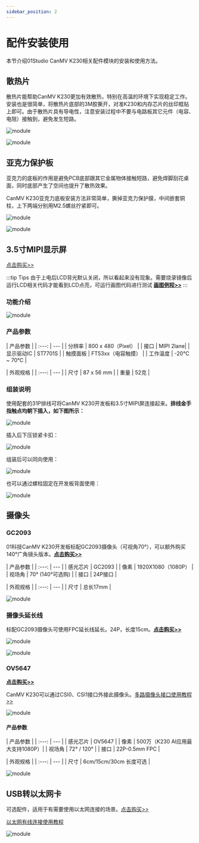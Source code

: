 ```yaml
---
sidebar_position: 2
---
```


# 配件安装使用

本节介绍01Studio CanMV K230相关配件模块的安装和使用方法。

## 散热片

散热片能帮助CanMV K230更加有效散热，特别在高温的环境下实现稳定工作。安装也是很简单，将散热片底部的3M胶撕开，对准K230和内存芯片的丝印框贴上即可。由于散热片具有导电性，注意安装过程中不要与电路板其它元件（电容、电阻）接触到，避免发生短路。

![module](./img/module/module1.png)

![module](./img/module/module2.jpg)

## 亚克力保护板

亚克力的底板的作用是避免PCB底部跟其它金属物体接触短路，避免焊脚刮花桌面，同时底部产生了空间也提升了散热效果。

CanMV K230亚克力底板安装方法非常简单，撕掉亚克力保护膜，中间嵌套铜柱，上下两端分别用M2.5螺丝拧紧即可。

![module](./img/module/module3.png)

![module](./img/module/module4.png)

## 3.5寸MIPI显示屏

[点击购买>>](https://item.taobao.com/item.htm?id=822563446455)

:::tip Tips
由于上电后LCD背光默认关闭，所以看起来没有现象。需要烧录镜像后运行LCD相关代码才能看到LCD点亮，可运行画图代码进行测试 [**画图例程>>**](../machine_vision/draw.md#参考代码)
:::

### 功能介绍

![module](./img/module/lcd.png)

### 产品参数

|  产品参数 |
|  :---:  | ---  |
| 分辨率  | 800 x 480（Pixel） |
| 接口 | MIPI 2lane|
| 显示驱动IC  | ST7701S | 
| 触摸面板  | FT53xx（电容触摸） |
| 工作温度  | -20℃ ~ 70℃ |

|  外观规格 |
|  :---:  | ---  |
| 尺寸  | 87 x 56 mm |
| 重量  | 52克 |

### 组装说明

使用配套的31P排线可将CanMV K230开发板和3.5寸MIPI屏连接起来。**排线金手指触点均朝下插入，如下图所示：**

![module](./img/module/module5_1.png)

插入后下压锁紧卡扣：

![module](./img/module/module5.png)

组装后可以同向使用：

![module](./img/module/module6.png)

也可以通过螺柱固定在开发板背面使用：

![module](./img/module/module7.png)

## 摄像头

### GC2093
01科技CanMV K230开发板标配GC2093摄像头（可视角70°），可以额外购买140°广角镜头版本。[**点击购买>>**](https://item.taobao.com/item.htm?id=841926094725)

|  产品参数 |
|  :---:  | ---  |
| 感光芯片  | GC2093 |
| 像素 | 1920X1080（1080P） |
| 视场角  | 70° (140°可选购) | 
| 接口  | 24P接口 |

|  外观规格 |
|  :---:  | ---  |
| 尺寸  | 总长17mm |

![module](./img/module/gc20931.png)

### 摄像头延长线

标配GC2093摄像头可使用FPC延长线延长。24P，长度15cm。[**点击购买>>**](https://item.taobao.com/item.htm?id=843993980296)

![module](./img/module/fpc1.png)

![module](./img/module/fpc2.png)

### OV5647

[**点击购买>>**](https://item.taobao.com/item.htm?id=833993249110)

CanMV K230可以通过CSI0、CSI1接口外接此摄像头。[多路摄像头接口使用教程>>](../machine_vision/camera.md#多路摄像头接口使用)

![module](./img/module/ov5647_1.png)

#### 产品参数

|  产品参数 |
|  :---:  | ---  |
| 感光芯片  | OV5647 |
| 像素 | 500万（K230 AI应用最大支持1080P）|
| 视场角  | 72° / 120° | 
| 接口  | 22P-0.5mm FPC |

|  外观规格 |
|  :---:  | ---  |
| 尺寸  | 6cm/15cm/30cm 长度可选 |

![module](./img/module/ov5647_2.png)

## USB转以太网卡

可选配件，适用于有需要使用以太网连接的场景。[点击购买>>](https://item.taobao.com/item.htm?id=822775353673)

[以太网有线连接使用教程](../network/ethernet.md)

![module](./img/module/module8.jpg)